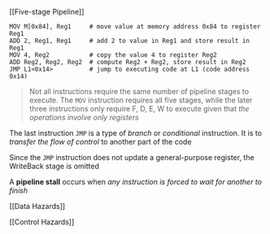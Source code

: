 [[Five-stage Pipeline]]

```assembly
MOV M[0x84], Reg1     # move value at memory address 0x84 to register Reg1
ADD 2, Reg1, Reg1     # add 2 to value in Reg1 and store result in Reg1
MOV 4, Reg2           # copy the value 4 to register Reg2
ADD Reg2, Reg2, Reg2  # compute Reg2 + Reg2, store result in Reg2
JMP L1<0x14>          # jump to executing code at L1 (code address 0x14)
```

> Not all instructions require the same number of pipeline stages to execute. The `MOV` instruction requires all five stages, while the later three instructions only require F, D, E, W to execute given that *the operations involve only registers*

The last instruction `JMP` is a type of *branch* or *conditional* instruction. It is to *transfer the flow of control* to another part of the code

Since the `JMP` instruction does not update a general-purpose register, the WriteBack stage is omitted

A **pipeline stall** occurs when *any instruction is forced to wait for another to finish*

[[Data Hazards]]

[[Control Hazards]]